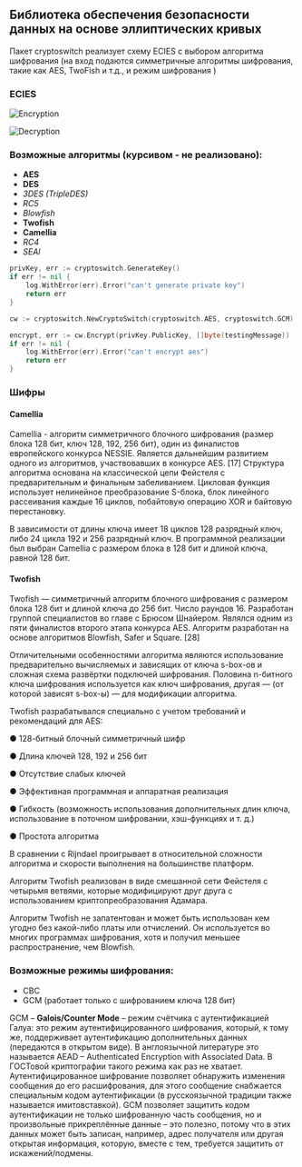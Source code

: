 ## Библиотека обеспечения безопасности данных на основе эллиптических кривых

Пакет cryptoswitch реализует схему ECIES с выбором алгоритма шифрования (на вход подаются симметричные алгоритмы шифрования, такие как AES, TwoFish и т.д., и режим шифрования )

### ECIES

![Encryption](https://github.com/elizarpif/diploma-elliptic/blob/develop/assets/ecies_encryption.png)

![Decryption](https://github.com/elizarpif/diploma-elliptic/blob/develop/assets/ecies_decryption.png)

### Возможные алгоритмы (курсивом - не реализовано):
- **AES**
- **DES**
- _3DES (TripleDES)_
- _RC5_
- _Blowfish_
- **Twofish**
- **Camellia**
- _RC4_
- _SEAl_

```go
privKey, err := cryptoswitch.GenerateKey()
if err != nil {
    log.WithError(err).Error("can't generate private key")
    return err
}

cw := cryptoswitch.NewCryptoSwitch(cryptoswitch.AES, cryptoswitch.GCM)

encrypt, err := cw.Encrypt(privKey.PublicKey, []byte(testingMessage))
if err != nil {
    log.WithError(err).Error("can't encrypt aes")
    return err
}
```
### Шифры

#### Camellia
Сamellia - алгоритм симметричного блочного шифрования (размер блока 128 бит, ключ 128, 192, 256 бит), один из финалистов европейского конкурса NESSIE. Является дальнейшим развитием одного из алгоритмов, участвовавших в конкурсе AES. [17]
Структура алгоритма основана на классической цепи Фейстеля с предварительным и финальным забеливанием. Цикловая функция использует нелинейное преобразование S-блока, блок линейного рассеивания каждые 16 циклов, побайтовую операцию XOR и байтовую перестановку.

В зависимости от длины ключа имеет 18 циклов 128 разрядный ключ, либо 24 цикла 192 и 256 разрядный ключ. В программной реализации был выбран Camellia с размером блока в 128 бит и длиной ключа, равной 128 бит.

#### Twofish
Twofish — симметричный алгоритм блочного шифрования с размером блока 128 бит и длиной ключа до 256 бит. Число раундов 16. Разработан группой специалистов во главе с Брюсом Шнайером. Являлся одним из пяти финалистов второго этапа конкурса AES. Алгоритм разработан на основе алгоритмов Blowfish, Safer и Square. [28]

Отличительными особенностями алгоритма являются использование предварительно вычисляемых и зависящих от ключа s-box-ов и сложная схема развёртки подключей шифрования. Половина n-битного ключа шифрования используется как ключ шифрования, другая — (от которой зависят s-box-ы) — для модификации алгоритма.

Twofish разрабатывался специально с учетом требований и рекомендаций для AES:

●     128-битный блочный симметричный шифр

●     Длина ключей 128, 192 и 256 бит

●     Отсутствие слабых ключей

●     Эффективная программная и аппаратная реализация

●     Гибкость (возможность использования дополнительных длин ключа, использование в поточном шифровании, хэш-функциях и т. д.)

●     Простота алгоритма

В сравнении с Rijndael проигрывает в относительной сложности алгоритма и скорости выполнения на большинстве платформ.

Алгоритм Twofish реализован в виде смешанной сети Фейстеля с четырьмя ветвями, которые модифицируют друг друга с использованием криптопреобразования Адамара.

Алгоритм Twofish не запатентован и может быть использован кем угодно без какой-либо платы или отчислений. Он используется во многих программах шифрования, хотя и получил меньшее распространение, чем Blowfish.

### Возможные режимы шифрования:
- CBC
- GCM (работает только с шифрованием ключа 128 бит)

GCM – **Galois/Counter Mode** – режим счётчика с аутентификацией Галуа: это режим аутентифицированного шифрования, который, к тому же, поддерживает аутентификацию дополнительных данных (передаются в открытом виде). В англоязычной литературе это называется AEAD – Authenticated Encryption with Associated Data. В ГОСТовой криптографии такого режима как раз не хватает. Аутентифицированное шифрование позволяет обнаружить изменения сообщения до его расшифрования, для этого сообщение снабжается специальным кодом аутентификации (в русскоязычной традиции также называется имитовставкой). GCM позволяет защитить кодом аутентификации не только шифрованную часть сообщения, но и произвольные прикреплённые данные – это полезно, потому что в этих данных может быть записан, например, адрес получателя или другая открытая информация, которую, вместе с тем, требуется защитить от искажений/подмены.
